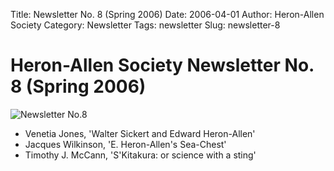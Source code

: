 Title: Newsletter No. 8 (Spring 2006)
Date: 2006-04-01
Author: Heron-Allen Society
Category: Newsletter
Tags: newsletter
Slug: newsletter-8

# Heron-Allen Society Newsletter No. 8 (Spring 2006)

![Newsletter No.8](/images/newsletters/newsl8.jpg)

- Venetia Jones, 'Walter Sickert and Edward Heron-Allen'
- Jacques Wilkinson, 'E. Heron-Allen's Sea-Chest'
- Timothy J. McCann, 'S'Kitakura: or science with a sting' 